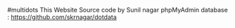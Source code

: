 #multidots
This Website Source code by Sunil nagar
phpMyAdmin database : https://github.com/skrnagar/dotdata

<!--Message for evaluation -->
<!-- Maybe some points are missing in assignments due to less time.
Because busy in my current work in full week and weekend also.
Created new user 
User Front Page 
Create another page where all the posts created by this author will be listed.
Create a custom post type as “guest posts”
Once the form is sent, the admin should receive the email for page/post moderation. Admin can publish that page/post.
Develop a Post creation form UI on frontend through a shortcode
Below points aren't done due to time, but I can, and I am able to explain:
  Dropdown (Fetch existing custom post type)
  Create a second shortcode or Gutenberg block to show the list of posts which are in pending status for admin approval.   
   The form should be visible only to logged-in authors.

Thank you for giving me opportunities, and I am eager to work with you.
Thanks and regards
Sunil Kumar Nagar -->
